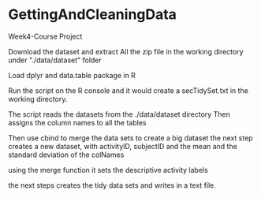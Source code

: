 # GettingAndCleaningData
Week4-Course Project

Download the dataset and extract All the zip file in the working directory under "./data/dataset" folder

Load dplyr and data.table package in R

Run the script on the R console and it would create a secTidySet.txt in the working directory.

The script reads the datasets from the ./data/dataset directory
Then assigns the column names to all the tables

Then use cbind to merge the data sets to create a big dataset
 the next step creates a new dataset, with activityID, subjectID and the mean and the standard deviation of the colNames
 
 using the merge function it sets the descriptive activity labels
 
 the next steps creates the tidy data sets and writes in a text file.
